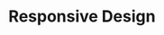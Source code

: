 ---
title: Responsive Design

slides: 

  - content: |

      # Responsive Design

      _Designing a site for all screens_

    notes: |

      This chapter will look at relative sizing of boxes and text using percentages.

  - content: |

      The content in a site built with responsive 
      design principles will flow to fit any screen.

  - content: |

      **Responsive design** is often confused with **adaptive design**,
      where a site will have multiple sizes it can snap to.

  - content: |

      One way to think about the difference between them is
      smooth resizing (responsive) vs snap resizing (adaptive). 

      ![Responsive and Adaptive design comparison](https://cdn.css-tricks.com/wp-content/uploads/2015/11/rwd-vs-adapt-example.gif)

      Responsive on top, adaptive on the bottom.
      Credit: [CSS Tricks](https://css-tricks.com/the-difference-between-responsive-and-adaptive-design/)
  
  - content: |

      **Responsive** and **adaptive** are just design ways of thinking,
      and any site can use principles from both philosophies.







  - content: |

      ## Chrome Device View

      Google Chrome has a built-in "responsive" mode,
      for web developers to easily test a site's layout.

  - content: |

      Open the Chrome Developer Tools for your website
      using the keyboard shortcut for your system.

      Mac: Command + Option + i
      Windows: Ctrl + Shift + i

  - content: |

      Once you have the dev tools open, you can toggle
      mobile view using a keyboard shortcut:

      Mac: Command + Shift + M
      Windows: Ctrl + Shift + M

  - content: |

      The mobile view offers a variety of 
      specific screen sizes to test against.

      Select the mobile view called "Responsive".
      {:.checkpoint}








  - content: |

      ## Enabling Responsive Design

      Regular computers allow responsive by default,
      but mobile devices need websites to enable it.

    notes: |

      Laptops and desktops will respond to percentage-based layouts automatically.

      Smaller devices like tablets and phones know that many people have websites which haven't been designed for smaller screens. For this reason, smaller devices will scale down (zoom out) your site to fit it on the screen.

      This isn't what we want! We're taking responsibility for our design being responsive, so we need to tell browsers about our decision.

  - content: |

      In Responsive View, scale your site 
      down to less than 970px wide.

      Your whole site should start scaling down.
      {:.checkpoint}

    notes: |

      Using the Responsive View in Chrome Dev Tools, you can easily demonstrate the zooming effect on smaller devices.

  - content: |

      We can prevent this from happening by adding
      a responsive viewport meta tag to our HTML.

    notes: |

      Using a small piece of code, we can tell devices not to zoom our content.

      You should only do this for websites which have been designed to handle smaller screen sizes.

  - content: |

      In your `page` layout, add the viewport
      meta tag to the HTML head section.

      ```html
      <head>

        <meta name="viewport" content="width=device-width">

        <title>{{ site.name }}</title>
        <link rel="stylesheet" href="/theme/css/styles.css">

      </head>
      ```

      Your site should now stay the same scale at any width.
      {:.checkpoint}

    notes: |

      No notes







  - content: |

      ## Responsive Layout

      Long story short: use percentage
      sizing wherever you can!


  - content: |

      At the moment, our site's content always 
      takes up the full width of the screen.


  - content: |

      This is fine on small screens, but on larger screens
      our content looks really weird and stretched out.

  - content: |

      We can solve this problem by giving
      our content a maximum possible width.

  - content: |

      Let's tidy up our shop page as
      an example of responsive design.

  - content: |

      In your `shop` page, add a section with
      the class "container" around the shop items.

      ```html
      <h1>Shop</h1>

      <div class="container">
        <ul class="shop-items">

          {% for item in site.data.shop %}

            <li>
              <span class="name">{{ item.name }}</span>
              <span class="price">${{ item. price }}</span>
            </li>

          {% endfor %}

        </ul>
      </div>
      ```

    notes: |

      We are using this restricted-width container in our page instead of in our layout because we don't want it to apply to all content on all pages.

      It's common in web design to have portions of the page which are centered, and portions which are full-width.

      Only using the `container` class in specific instances allows for that flexibility.

  - content: |

      In your stylesheet, create a new 
      style for the `container` class.


      ```css
      .container {
        width: 100%;
        max-width: 800px;
        padding: 0 20px;
        margin: 0 auto;
        border: 1px solid red;
      }
      ```

    notes: |

      The red border is just so we can see where the content is.

  - content: |

      Test your layout in Responsive View.

      Your item list area should stop growing at 800px wide.
      {:.checkpoint}








  - content: |

      ## Hero Images

      Modern websites often have a big and bold
      "hero" image at the top of their pages.


  - content: |

      Our "Shop" heading is still sticking to the left,
      we can give it some character using a hero image. 


  - content: |

      In your `shop` page, create a 
      `hero` div around your heading.

      ```html
      <div class="hero">
        <h1>Shop</h1>
      </div>

      <div class="container">
        <ul class="shop-items">

          {% for item in site.data.shop %}

            <li>
              <span class="name">{{ item.name }}</span>
              <span class="price">${{ item. price }}</span>
            </li>

          {% endfor %}

        </ul>
      </div>
      ```

  - content: |

      Also add a more friendly heading 
      and welcome message for guests.

      ```html
      <div class="hero">

        <h1>Welcome to the Store</h1>

        <p>
        We've got a great selection of scrummy treats,<br>
        we hope you'll visit us soon for a taste!
        </p>

      </div>
      ```

  - content: |

      In your stylesheet, create a `hero` style
      with some vertical padding and a background.

      ```css
      .hero {
        padding: 50px 0;
        min-height: 400px;
        background: lightgreen;
      }
      ```

      You should now have a green panel in your shop.
      {:.checkpoint}


  - content: |

      Our welcome text is still sticking to the left,
      but we can use our `container` to center it.

      ```html
      <div class="hero">
        <div class="container">

          <h1>Welcome to the Store</h1>

          <p>
          We've got a great selection of scrummy treats,<br>
          we hope you'll visit us soon for a taste!
          </p>

        </div>
      </div>
      ```


  - content: |

      Find a Creative Commons image on Flickr
      to use as the hero image on your shop page.

      [Search Flickr Creative Commons]()


  - content: |

      Save the image to your theme's `img` 
      folder with a short and clear name.


  - content: |

      Add the image to your credits page.


  - content: |

      Create a new class called `.hero.shop`

      ```css
      .hero.shop {
        background-color: lightgreen;
        background-image: url('/theme/img/shop-hero.jpg');
        background-size: cover;
        background-position: center;
      }
      ```

    notes: |

      For your background colour, you should choose a colour similar to the colour scheme of your background image.

      This is because if the image doesn't load for some reason, you still want your site to look okay and for the text to be readable.




  






  - content: |

      ## Fixed-Width Header

      We can use the same concept as we did
      for the hero image, to center our header content.

  - content: |

      In your `header` include, add a `container`
      around the  title and links.

      ```html
      <header>
        <div class="container">

          <h1>{{ site.name }}</h1>

          <nav>
            <a href="/">Home</a>
            <a href="/shop.html">Shop</a>
            <a href="/contact.html">Contact</a>
            <a href="/credits.html">Credits</a>
          </nav>

        </div>
      </header>
      ```

  - content: |

      You'll also need to modify the styles,
      as the container should now have the `flex` display.

      ```css
      header {
        background: #222;
        color: white;
      }

      header .container {
        display: flex;
        align-items: baseline;
      }
      ```









#  - content: |
#
#      ## Combining Styles
#
#      We can also use our `container` to align 
#      the other content on our site.
#
#
#  - content: |
#
#      For clarity, all of our text content
#      should be displayed on a light background.
#
#
#  - content: |
#
#      We can combine our `container` class with another
#      `light-background` class to make our content readable.
#
#
#  - content: |
#
#      In your stylesheet, create a new class:
#
#      ```css
#      .light-background {
#        background-color: white;
#        margin: 20px 0;
#      }
#      ```
#
#  - content: |
#
#      In your `index` page, add a container with
#      a light background around the text content.
#
#      ```html
#      <div class="light-background container">
#          <h1>Hello!</h1>
#      </div>
#      ```










  - content: |

      ## Fixing Funky Box Sizing

      By default, browsers **add** padding to a box's width,
      rather than just pushing the content in by the padding value.

  - content: |

      This means that if you have a container which is 800px wide,
      and it has 30px padding either side, its full width is 860px.

  - content: |

      To stop this from happening, we can use the
      `border-box` sizing on all elements.

      ```css
      html {
        font-family: 'Roboto', sans-serif;
        font-size: 14px;
        line-height: 150%;
        box-sizing: border-box;
      }

      *, *:before, *:after {
        box-sizing: inherit;
      }
      ```


  - content: |

      Add a hero image to your home page.




#  - content: |
#
#      ## Responsive Text
#
#
#  - content: |
#
#      vw, vh, vmin, vmax



---